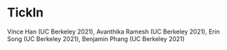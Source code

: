 # TickIn

Vince Han (UC Berkeley 2021), 
Avanthika Ramesh (UC Berkeley 2021), 
Erin Song (UC Berkeley 2021), 
Benjamin Phang (UC Berkeley 2021)
